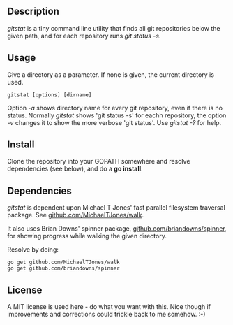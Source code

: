 ## Description

*gitstat* is a tiny command line utility that finds all git repositories below the given path, and for each repository runs *git status -s*.

## Usage

Give a directory as a parameter. If none is given, the current directory is used.

```
gitstat [options] [dirname]
```
Option *-a* shows directory name for every git repository, even if there is no status.
Normally *gitstat* shows 'git status -s' for eachh repository, the option *-v* changes it to show the more verbose 'git status'. Use *gitstat -?* for help.

## Install

Clone the repository into your GOPATH somewhere and resolve dependencies (see below),
and do a **go install**.

## Dependencies

*gitstat* is dependent upon Michael T Jones' fast parallel filesystem traversal package. 
See [github.com/MichaelTJones/walk](https://github.com/MichaelTJones/walk). 

It also uses Brian Downs' spinner package, 
[github.com/briandowns/spinner](https://github.com/briandowns/spinner), 
for showing progress while walking the given directory. 

Resolve by doing:
```
go get github.com/MichaelTJones/walk
go get github.com/briandowns/spinner
```

## License

A MIT license is used here - do what you want with this. 
Nice though if improvements and corrections could trickle back to me somehow. :-)
